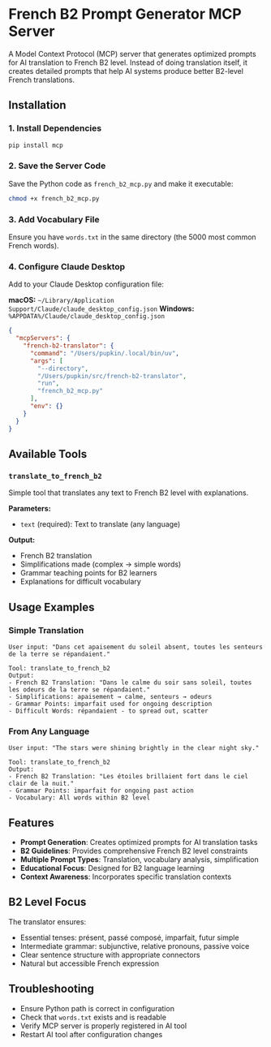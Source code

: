 # French B2 Prompt Generator MCP Server

A Model Context Protocol (MCP) server that generates optimized prompts for AI translation to French B2 level. Instead of doing translation itself, it creates detailed prompts that help AI systems produce better B2-level French translations.

## Installation

### 1. Install Dependencies

```bash
pip install mcp
```

### 2. Save the Server Code

Save the Python code as `french_b2_mcp.py` and make it executable:

```bash
chmod +x french_b2_mcp.py
```

### 3. Add Vocabulary File

Ensure you have `words.txt` in the same directory (the 5000 most common French words).

### 4. Configure Claude Desktop

Add to your Claude Desktop configuration file:

**macOS:** `~/Library/Application Support/Claude/claude_desktop_config.json`
**Windows:** `%APPDATA%/Claude/claude_desktop_config.json`

```json
{
  "mcpServers": {
    "french-b2-translator": {
      "command": "/Users/pupkin/.local/bin/uv",
      "args": [
        "--directory",
        "/Users/pupkin/src/french-b2-translator",
        "run",
        "french_b2_mcp.py"
      ],
      "env": {}
    }
  }
}
```

## Available Tools

### `translate_to_french_b2`
Simple tool that translates any text to French B2 level with explanations.

**Parameters:**
- `text` (required): Text to translate (any language)

**Output:**
- French B2 translation
- Simplifications made (complex → simple words)
- Grammar teaching points for B2 learners
- Explanations for difficult vocabulary

## Usage Examples

### Simple Translation
```
User input: "Dans cet apaisement du soleil absent, toutes les senteurs de la terre se répandaient."

Tool: translate_to_french_b2
Output:
- French B2 Translation: "Dans le calme du soir sans soleil, toutes les odeurs de la terre se répandaient."
- Simplifications: apaisement → calme, senteurs → odeurs
- Grammar Points: imparfait used for ongoing description
- Difficult Words: répandaient - to spread out, scatter
```

### From Any Language
```
User input: "The stars were shining brightly in the clear night sky."

Tool: translate_to_french_b2
Output:
- French B2 Translation: "Les étoiles brillaient fort dans le ciel clair de la nuit."
- Grammar Points: imparfait for ongoing past action
- Vocabulary: All words within B2 level
```

## Features

- **Prompt Generation**: Creates optimized prompts for AI translation tasks
- **B2 Guidelines**: Provides comprehensive French B2 level constraints
- **Multiple Prompt Types**: Translation, vocabulary analysis, simplification
- **Educational Focus**: Designed for B2 language learning
- **Context Awareness**: Incorporates specific translation contexts

## B2 Level Focus

The translator ensures:
- Essential tenses: présent, passé composé, imparfait, futur simple
- Intermediate grammar: subjunctive, relative pronouns, passive voice
- Clear sentence structure with appropriate connectors
- Natural but accessible French expression

## Troubleshooting

- Ensure Python path is correct in configuration
- Check that `words.txt` exists and is readable
- Verify MCP server is properly registered in AI tool
- Restart AI tool after configuration changes
